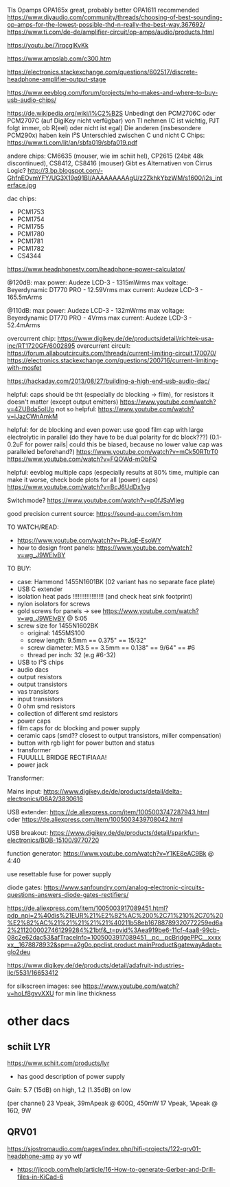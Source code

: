 TIs Opamps
OPA165x great, probably better
OPA1611 recommended 
https://www.diyaudio.com/community/threads/choosing-of-best-sounding-op-amps-for-the-lowest-possible-thd-n-really-the-best-way.367692/
https://www.ti.com/de-de/amplifier-circuit/op-amps/audio/products.html


https://youtu.be/7irqcglKvKk


https://www.ampslab.com/c300.htm


https://electronics.stackexchange.com/questions/602517/discrete-headphone-amplifier-output-stage



https://www.eevblog.com/forum/projects/who-makes-and-where-to-buy-usb-audio-chips/

https://de.wikipedia.org/wiki/I%C2%B2S
Unbedingt den PCM2706C oder PCM2707C (auf DigiKey nicht verfügbar) von TI nehmen (C ist wichtig, PJT folgt immer, ob R(eel) oder nicht ist egal)
Die anderen (insbesondere PCM290x) haben kein I²S
Unterschied zwischen C und nicht C Chips: https://www.ti.com/lit/an/sbfa019/sbfa019.pdf

andere chips: CM6635 (mouser, wie im schiit hel), CP2615 (24bit 48k discontinued), CS8412, CS8416 (mouser)
Gibt es Alternativen von Cirrus Logic?
http://3.bp.blogspot.com/-GhfnEOvmYFY/UG3X19q91BI/AAAAAAAAAgU/z2ZkhkYbzWM/s1600/i2s_interface.jpg

dac chips:
- PCM1753
- PCM1754
- PCM1755
- PCM1780
- PCM1781
- PCM1782
- CS4344



https://www.headphonesty.com/headphone-power-calculator/

@120dB:
max power: Audeze LCD-3 - 1315mWrms
max voltage: Beyerdynamic DT770 PRO - 12.59Vrms
max current: Audeze LCD-3 - 165.5mArms

@110dB:
max power: Audeze LCD-3 - 132mWrms
max voltage: Beyerdynamic DT770 PRO - 4Vrms
max current: Audeze LCD-3 - 52.4mArms


overcurrent chip:
https://www.digikey.de/de/products/detail/richtek-usa-inc/RT1720GF/6002895
overcurrent circuit: https://forum.allaboutcircuits.com/threads/current-limiting-circuit.170070/  https://electronics.stackexchange.com/questions/200716/current-limiting-with-mosfet



https://hackaday.com/2013/08/27/building-a-high-end-usb-audio-dac/

helpful: caps should be tht (especially dc blocking -> film), for resistors it doesn't matter (except output emitters)
	https://www.youtube.com/watch?v=4ZUBda5oIUo
not so helpful: https://www.youtube.com/watch?v=iJazCWnAmkM

helpful: for dc blocking and even power: use good film cap with large electrolytic in parallel (do they have to be dual polarity for dc block???)
	(0.1-0.2uF for power rails| could this be biased, because no lower value cap was paralleled beforehand?)
	https://www.youtube.com/watch?v=mCk50RTtrT0
	https://www.youtube.com/watch?v=FQOWd-mObFQ

helpful: eevblog multiple caps (especially results at 80% time, multiple can make it worse, check bode plots for all (power) caps)
	https://www.youtube.com/watch?v=BcJ6UdDx1vg

Switchmode? https://www.youtube.com/watch?v=p0fJSaVljeg

good precision current source: https://sound-au.com/ism.htm




TO WATCH/READ:
- https://www.youtube.com/watch?v=PkJqE-EsoWY
- how to design front panels: https://www.youtube.com/watch?v=wg_J9WElvBY


TO BUY:
- case: Hammond 1455N1601BK (02 variant has no separate face plate)
- USB C extender
- isolation heat pads !!!!!!!!!!!!!!!!!! (and check heat sink footprint)
- nylon isolators for screws
- gold screws for panels -> see https://www.youtube.com/watch?v=wg_J9WElvBY @ 5:05
- screw size for 1455N1602BK
  - original: 1455MS100
  - screw length: 9.5mm == 0.375" == 15/32"
  - screw diameter: M3.5 == 3.5mm == 0.138" == 9/64" == #6
  - thread per inch: 32 (e.g #6-32)
- USB to I²S chips
- audio dacs
- output resistors
- output transistors
- vas transistors
- input transistors
- 0 ohm smd resistors
- collection of different smd resistors
- power caps
- film caps for dc blocking and power supply
- ceramic caps (smd?? closest to output transistors, miller compensation)
- button with rgb light for power button and status
- transformer
- FUUULLL BRIDGE RECTIFIAAA!
- power jack



Transformer: 

Mains input: https://www.digikey.de/de/products/detail/delta-electronics/06A2/3830616

USB extender: https://de.aliexpress.com/item/1005003747287943.html oder https://de.aliexpress.com/item/1005003439708042.html

USB breakout: https://www.digikey.de/de/products/detail/sparkfun-electronics/BOB-15100/9770720

function generator: https://www.youtube.com/watch?v=Y1KE8eAC9Bk @ 4:40

use resettable fuse for power supply

diode gates: https://www.sanfoundry.com/analog-electronic-circuits-questions-answers-diode-gates-rectifiers/

https://de.aliexpress.com/item/1005003917089451.html?pdp_npi=2%40dis%21EUR%21%E2%82%AC%200%2C71%210%2C70%20%E2%82%AC%21%21%21%21%21%40211b58eb16788789320772259ed6a2%2112000027461299284%21btf&_t=pvid%3Aea919be6-11cf-4aa8-99cb-08c2e62dac53&afTraceInfo=1005003917089451__pc__pcBridgePPC__xxxxxx__1678878932&spm=a2g0o.ppclist.product.mainProduct&gatewayAdapt=glo2deu

https://www.digikey.de/de/products/detail/adafruit-industries-llc/5531/16653412

for silkscreen images: see https://www.youtube.com/watch?v=hoLf8gvvXXU for min line thickness

# other dacs

## schiit LYR

https://www.schiit.com/products/lyr

- has good description of power supply

Gain: 5.7 (15dB) on high, 1.2 (1.35dB) on low

(per channel)
23 Vpeak, 39mApeak @ 600Ω, 450mW
17 Vpeak, 1Apeak @ 16Ω, 9W

## QRV01

https://sjostromaudio.com/pages/index.php/hifi-projects/122-qrv01-headphone-amp
ay yo wtf



- https://jlcpcb.com/help/article/16-How-to-generate-Gerber-and-Drill-files-in-KiCad-6